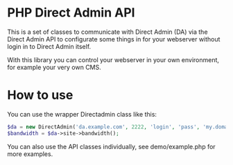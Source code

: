 PHP Direct Admin API
====================

This is a set of classes to communicate with Direct Admin (DA)
via the Direct Admin API to configurate some things in 
for your webserver without login in to Direct Admin itself.

With this library you can control your webserver in your own
environment, for example  your very own CMS.

How to use
=========

You can use the wrapper Directadmin class like this:

```php
$da = new DirectAdmin('da.example.com', 2222, 'login', 'pass', 'my.domain.com');
$bandwidth = $da->site->bandwidth();
```

You can also use the API classes individually,
see demo/example.php for more examples.	